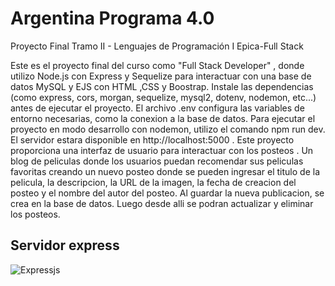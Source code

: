 # Argentina Programa 4.0
Proyecto Final Tramo II - Lenguajes de Programación I Epica-Full Stack

Este es el proyecto final del curso como "Full Stack Developer" , donde utilizo Node.js con Express y Sequelize para interactuar con una base de datos MySQL y EJS con HTML ,CSS y Boostrap.
Instale las dependencias (como express, cors, morgan, sequelize, mysql2, dotenv, nodemon, etc...)  antes de ejecutar el proyecto.
El archivo .env configura las variables de entorno necesarias, como la conexion a la base de datos.
Para ejecutar el proyecto en modo desarrollo con nodemon, utilizo el comando npm run dev.
El servidor estara disponible en http://localhost:5000 .
Este proyecto proporciona  una interfaz de usuario para interactuar con los posteos .
Un blog de peliculas donde los usuarios puedan recomendar sus peliculas favoritas creando un nuevo posteo donde se pueden ingresar el titulo de la pelicula, la descripcion, la URL de la imagen, la fecha de creacion del posteo y el nombre del autor del posteo.
Al guardar la nueva publicacion, se crea en la base de datos. Luego desde alli se podran actualizar y eliminar los posteos.





## Servidor express

![Expressjs](https://miro.medium.com/v2/resize:fit:1400/1*f7ztMaMM0etsFHpEfkdiwA.png)